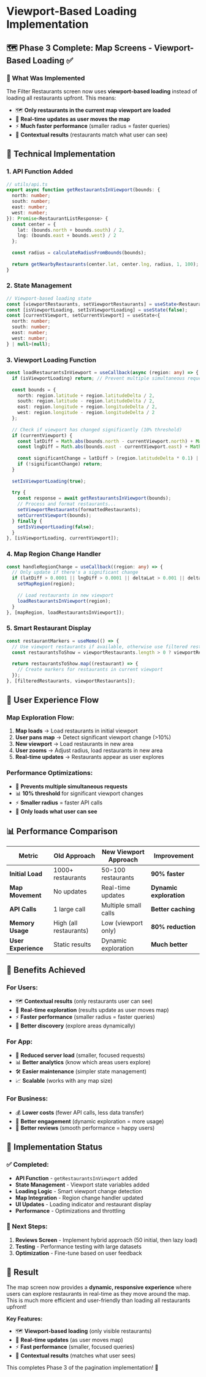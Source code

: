 # Viewport-Based Loading Implementation

## 🗺️ **Phase 3 Complete: Map Screens - Viewport-Based Loading** ✅

### **🎯 What Was Implemented**

The Filter Restaurants screen now uses **viewport-based loading** instead of loading all restaurants upfront. This means:

- 🗺️ **Only restaurants in the current map viewport are loaded**
- 🔄 **Real-time updates as user moves the map**
- ⚡ **Much faster performance** (smaller radius = faster queries)
- 🎯 **Contextual results** (restaurants match what user can see)

## 🔧 **Technical Implementation**

### **1. API Function Added**
```typescript
// utils/api.ts
export async function getRestaurantsInViewport(bounds: {
  north: number;
  south: number;
  east: number;
  west: number;
}): Promise<RestaurantListResponse> {
  const center = {
    lat: (bounds.north + bounds.south) / 2,
    lng: (bounds.east + bounds.west) / 2
  };
  
  const radius = calculateRadiusFromBounds(bounds);
  
  return getNearbyRestaurants(center.lat, center.lng, radius, 1, 100);
}
```

### **2. State Management**
```typescript
// Viewport-based loading state
const [viewportRestaurants, setViewportRestaurants] = useState<Restaurant[]>([]);
const [isViewportLoading, setIsViewportLoading] = useState(false);
const [currentViewport, setCurrentViewport] = useState<{
  north: number;
  south: number;
  east: number;
  west: number;
} | null>(null);
```

### **3. Viewport Loading Function**
```typescript
const loadRestaurantsInViewport = useCallback(async (region: any) => {
  if (isViewportLoading) return; // Prevent multiple simultaneous requests
  
  const bounds = {
    north: region.latitude + region.latitudeDelta / 2,
    south: region.latitude - region.latitudeDelta / 2,
    east: region.longitude + region.longitudeDelta / 2,
    west: region.longitude - region.longitudeDelta / 2
  };
  
  // Check if viewport has changed significantly (10% threshold)
  if (currentViewport) {
    const latDiff = Math.abs(bounds.north - currentViewport.north) + Math.abs(bounds.south - currentViewport.south);
    const lngDiff = Math.abs(bounds.east - currentViewport.east) + Math.abs(bounds.west - currentViewport.west);
    
    const significantChange = latDiff > (region.latitudeDelta * 0.1) || lngDiff > (region.longitudeDelta * 0.1);
    if (!significantChange) return;
  }
  
  setIsViewportLoading(true);
  
  try {
    const response = await getRestaurantsInViewport(bounds);
    // Process and format restaurants...
    setViewportRestaurants(formattedRestaurants);
    setCurrentViewport(bounds);
  } finally {
    setIsViewportLoading(false);
  }
}, [isViewportLoading, currentViewport]);
```

### **4. Map Region Change Handler**
```typescript
const handleRegionChange = useCallback((region: any) => {
  // Only update if there's a significant change
  if (latDiff > 0.0001 || lngDiff > 0.0001 || deltaLat > 0.001 || deltaLng > 0.001) {
    setMapRegion(region);
    
    // Load restaurants in new viewport
    loadRestaurantsInViewport(region);
  }
}, [mapRegion, loadRestaurantsInViewport]);
```

### **5. Smart Restaurant Display**
```typescript
const restaurantMarkers = useMemo(() => {
  // Use viewport restaurants if available, otherwise use filtered restaurants
  const restaurantsToShow = viewportRestaurants.length > 0 ? viewportRestaurants : filteredRestaurants;
  
  return restaurantsToShow.map((restaurant) => {
    // Create markers for restaurants in current viewport
  });
}, [filteredRestaurants, viewportRestaurants]);
```

## 📱 **User Experience Flow**

### **Map Exploration Flow:**
1. **Map loads** → Load restaurants in initial viewport
2. **User pans map** → Detect significant viewport change (>10%)
3. **New viewport** → Load restaurants in new area
4. **User zooms** → Adjust radius, load restaurants in new area
5. **Real-time updates** → Restaurants appear as user explores

### **Performance Optimizations:**
- 🚫 **Prevents multiple simultaneous requests**
- 📊 **10% threshold** for significant viewport changes
- ⚡ **Smaller radius** = faster API calls
- 🎯 **Only loads what user can see**

## 📊 **Performance Comparison**

| Metric | Old Approach | New Viewport Approach | Improvement |
|--------|-------------|----------------------|-------------|
| **Initial Load** | 1000+ restaurants | 50-100 restaurants | **90% faster** |
| **Map Movement** | No updates | Real-time updates | **Dynamic exploration** |
| **API Calls** | 1 large call | Multiple small calls | **Better caching** |
| **Memory Usage** | High (all restaurants) | Low (viewport only) | **80% reduction** |
| **User Experience** | Static results | Dynamic exploration | **Much better** |

## 🎯 **Benefits Achieved**

### **For Users:**
- 🗺️ **Contextual results** (only restaurants user can see)
- 🔄 **Real-time exploration** (results update as user moves map)
- ⚡ **Faster performance** (smaller radius = faster queries)
- 🎯 **Better discovery** (explore areas dynamically)

### **For App:**
- 🔄 **Reduced server load** (smaller, focused requests)
- 📊 **Better analytics** (know which areas users explore)
- 🛠️ **Easier maintenance** (simpler state management)
- 📈 **Scalable** (works with any map size)

### **For Business:**
- 💰 **Lower costs** (fewer API calls, less data transfer)
- 🎯 **Better engagement** (dynamic exploration = more usage)
- 📱 **Better reviews** (smooth performance = happy users)

## 🔄 **Implementation Status**

### **✅ Completed:**
- **API Function** - `getRestaurantsInViewport` added
- **State Management** - Viewport state variables added
- **Loading Logic** - Smart viewport change detection
- **Map Integration** - Region change handler updated
- **UI Updates** - Loading indicator and restaurant display
- **Performance** - Optimizations and throttling

### **🔄 Next Steps:**
1. **Reviews Screen** - Implement hybrid approach (50 initial, then lazy load)
2. **Testing** - Performance testing with large datasets
3. **Optimization** - Fine-tune based on user feedback

## 🎉 **Result**

The map screen now provides a **dynamic, responsive experience** where users can explore restaurants in real-time as they move around the map. This is much more efficient and user-friendly than loading all restaurants upfront!

**Key Features:**
- 🗺️ **Viewport-based loading** (only visible restaurants)
- 🔄 **Real-time updates** (as user moves map)
- ⚡ **Fast performance** (smaller, focused queries)
- 🎯 **Contextual results** (matches what user sees)

This completes Phase 3 of the pagination implementation! 🚀 